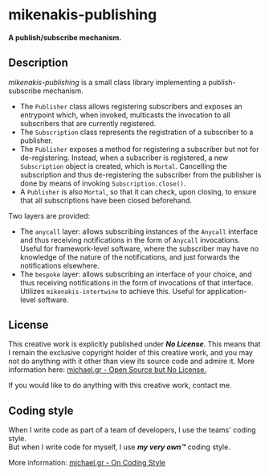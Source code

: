 # mikenakis-publishing

#### A publish/subscribe mechanism.

## Description

*mikenakis-publishing* is a small class library implementing a publish-subscribe 
mechanism.

- The `Publisher` class allows registering subscribers and exposes an entrypoint which,
when invoked, multicasts the invocation to all subscribers that are currently registered.
- The `Subscription` class represents the registration of a subscriber to a publisher.
- The `Publisher` exposes a method for registering a subscriber but not for
de-registering. Instead, when a subscriber is registered, a new `Subscription` object 
is created, which is `Mortal`.  Cancelling the subscription and thus de-registering
the subscriber from the publisher is done by means of invoking `Subscription.close()`.
- A `Publisher` is also `Mortal`, so that it can check, upon closing, to ensure that
all subscriptions have been closed beforehand.

Two layers are provided:

 - The `anycall` layer: allows subscribing instances of the `Anycall` interface and
thus receiving notifications in the form of `Anycall` invocations. Useful for
framework-level software, where the subscriber may have no knowledge of the nature
of the notifications, and just forwards the notifications elsewhere.
 - The `bespoke` layer: allows subscribing an interface of your choice, and thus receiving
notifications in the form of invocations of that interface.  Utilizes `mikenakis-intertwine`
to achieve this. Useful for application-level software.

## License

This creative work is explicitly published under ***No License***. 
This means that I remain the exclusive copyright holder of this creative work, 
and you may not do anything with it other than view its source code and admire it. 
More information here: [michael.gr - Open Source but No License.](https://blog.michael.gr/2018/04/open-source-but-no-license.html)

If you would like to do anything with this creative work, contact me.

## Coding style

When I write code as part of a team of developers, I use the teams' coding style.  
But when I write code for myself, I use _**my very own™**_ coding style.

More information: [michael.gr - On Coding Style](https://blog.michael.gr/2018/04/on-coding-style.html)
